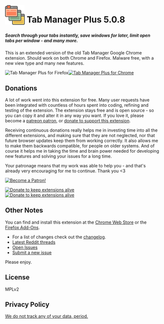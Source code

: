 # <sub><img src="images/browsers64.png" width="64px" height="64px"></sub> Tab Manager Plus 5.0.8
  
##### Search through your tabs instantly, save windows for later, limit open tabs per window - and many more.
  
This is an extended version of the old Tab Manager Google Chrome extension. Should work on both Chrome and Firefox. Malware free, with a new view type and many new features.
  
[<img src="https://developer.chrome.com/webstore/images/ChromeWebStore_BadgeWBorder_v2_206x58.png" alt="Tab Manager Plus for Chrome">](
https://chrome.google.com/webstore/detail/tab-manager-plus-for-chro/cnkdjjdmfiffagllbiiilooaoofcoeff) [<img src="https://addons.cdn.mozilla.net/static/img/addons-buttons/AMO-button_1.png" align="left" alt="Tab Manager Plus for Firefox">](https://addons.mozilla.org/en-US/firefox/addon/tab-manager-plus-for-firefox/)  
  
## Donations  
  
A lot of work went into this extension for free. Many user requests have been integrated with countless of hours spent into coding, refining and testing of the extension. The extension stays free and is open source - so you can copy it and alter it in any way you want. If you love it, please become a [patreon patron](https://www.patreon.com/bePatron?u=26287710), or [donate to support this extension](https://www.paypal.com/cgi-bin/webscr?cmd=_s-xclick&hosted_button_id=67TZLSEGYQFFW).  
  
Receiving continuous donations really helps me in investing time into all the different extensions, and making sure that they are not neglected, nor that future browser updates keep them from working correctly. It also allows me to make them backwards compatible, for people on older systems. And of course it helps me in taking the time and brain power needed for developing new features and solving your issues for a long time.  
  
Your patronage means that my work was able to help you - and that's already very encouraging for me to continue. Thank you <3  
  
[<img src="https://c5.patreon.com/external/logo/become_a_patron_button@2x.png" alt="Become a Patron!">](https://www.patreon.com/bePatron?u=26287710)  
  
[<img src="https://www.paypalobjects.com/webstatic/mktg/logo/pp_cc_mark_74x46.jpg" alt="Donate to keep extensions alive">](https://www.paypal.com/cgi-bin/webscr?cmd=_s-xclick&hosted_button_id=67TZLSEGYQFFW)  
[<img src="https://www.paypalobjects.com/en_US/i/btn/btn_donateCC_LG.gif" alt="Donate to keep extensions alive">](https://www.paypal.com/cgi-bin/webscr?cmd=_s-xclick&hosted_button_id=67TZLSEGYQFFW)  
  
## Other Notes

You can find and install this extension at the [Chrome Web Store](https://chrome.google.com/webstore/detail/tab-manager-plus-for-chro/cnkdjjdmfiffagllbiiilooaoofcoeff) or the [Firefox Add-Ons](https://addons.mozilla.org/en-US/firefox/addon/tab-manager-plus-for-firefox/).

* For a list of changes check out the [changelog](./CHANGELOG.md).
* [Latest Reddit threads](https://www.reddit.com/search/?q=Tab%20Manager%20Plus)
* [Open Issues](https://github.com/stefanXO/Tab-Manager-Plus/issues)
* [Submit a new issue](https://github.com/stefanXO/Tab-Manager-Plus/issues/new)


Please enjoy.

## License
MPLv2

## Privacy Policy
[We do not track any of your data, period.](./PRIVACY.md)